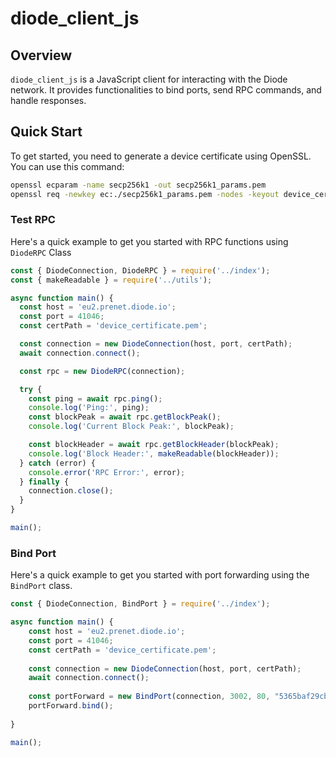 # diode_client_js

## Overview
`diode_client_js` is a JavaScript client for interacting with the Diode network. It provides functionalities to bind ports, send RPC commands, and handle responses.

## Quick Start

To get started, you need to generate a device certificate using OpenSSL. You can use this command:

```bash
openssl ecparam -name secp256k1 -out secp256k1_params.pem
openssl req -newkey ec:./secp256k1_params.pem -nodes -keyout device_certificate.pem -x509 -days 365 -out device_certificate.pem -subj "/CN=device"
```

### Test RPC

Here's a quick example to get you started with RPC functions using `DiodeRPC` Class

```javascript
const { DiodeConnection, DiodeRPC } = require('../index');
const { makeReadable } = require('../utils');

async function main() {
  const host = 'eu2.prenet.diode.io';
  const port = 41046;
  const certPath = 'device_certificate.pem';

  const connection = new DiodeConnection(host, port, certPath);
  await connection.connect();

  const rpc = new DiodeRPC(connection);

  try {
    const ping = await rpc.ping();
    console.log('Ping:', ping);
    const blockPeak = await rpc.getBlockPeak();
    console.log('Current Block Peak:', blockPeak);

    const blockHeader = await rpc.getBlockHeader(blockPeak);
    console.log('Block Header:', makeReadable(blockHeader));
  } catch (error) {
    console.error('RPC Error:', error);
  } finally {
    connection.close();
  }
}

main();

```

### Bind Port
Here's a quick example to get you started with port forwarding using the `BindPort` class.

```javascript
const { DiodeConnection, BindPort } = require('../index');

async function main() {
    const host = 'eu2.prenet.diode.io';
    const port = 41046;
    const certPath = 'device_certificate.pem';
  
    const connection = new DiodeConnection(host, port, certPath);
    await connection.connect();
  
    const portForward = new BindPort(connection, 3002, 80, "5365baf29cb7ab58de588dfc448913cb609283e2");
    portForward.bind();
    
}

main();
```

